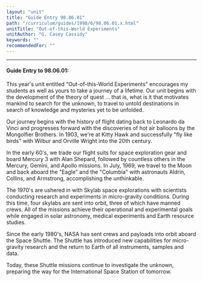 ```yaml
---
layout: "unit"
title: "Guide Entry 98.06.01"
path: "/curriculum/guides/1998/6/98.06.01.x.html"
unitTitle: "Out-of-this-World Experiments"
unitAuthor: "G. Casey Cassidy"
keywords: ""
recommendedFor: ""
---
```

<body>
<hr/>
<h4>
Guide Entry to 98.06.01:
</h4>
<p>This year's unit entitled "Out-of-this-World Experiments" encourages my students as well as yours to take a journey of a lifetime.  Our unit begins with the development of the theory of quest ... that is, what is it that motivates mankind to search for the unknown, to travel to untold destinations in search of knowledge and mysteries yet to be unfolded.</p>
<p>
Our journey begins with the history of flight dating back to Leonardo da Vinci and progresses forward with the discoveries of hot air balloons by the Mongolfier Brothers.  In 1903, we're at Kitty Hawk and successfully "fly like birds" with Wilbur and Orville Wright into the 20th century.
</p>
<p>
In the early 60's, we trade our flight suits for space exploration gear and board Mercury 3 with Alan Shepard, followed by countless others in the Mercury, Gemini, and Apollo missions.  In July, 1969, we travel to the Moon and back aboard the "Eagle" and the "Columbia" with astronauts Aldrin, Collins, and Armstrong, accomplishing the unthinkable.
</p>
<p>
The 1970's are ushered in with Skylab space explorations with scientists conducting research and experiments in micro-gravity conditions.  During this time, four skylabs are sent into orbit, three of which have manned crews.  All of the missions achieve their operational and experimental goals while engaged in solar astronomy, medical experiments and Earth resource studies.
</p>
<p>
Since the early 1980's, NASA has sent crews and payloads into orbit aboard the Space Shuttle.  The Shuttle has introduced new capabilities for micro-gravity research and the return to Earth of all instruments, samples and data.
</p>
<p>
Today, these Shuttle missions continue to investigate the unknown, preparing the way for the International Space Station of tomorrow.
</p>
</body>

